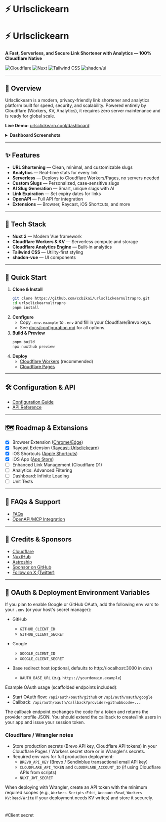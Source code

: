 # ⚡ Urlsclickearn

# ⚡ Urlsclickearn

**A Fast, Serverless, and Secure Link Shortener with Analytics — 100% Cloudflare Native**

![Cloudflare](https://img.shields.io/badge/Cloudflare-F69652?style=flat&logo=cloudflare&logoColor=white)
![Nuxt](https://img.shields.io/badge/Nuxt-00DC82?style=flat&logo=nuxtdotjs&logoColor=white)
![Tailwind CSS](https://img.shields.io/badge/Tailwind%20CSS-06B6D4?style=flat&logo=tailwindcss&logoColor=white)
![shadcn/ui](https://img.shields.io/badge/shadcn/ui-000000?style=flat&logo=shadcnui&logoColor=white)

---

## 🚀 Overview

Urlsclickearn is a modern, privacy-friendly link shortener and analytics platform built for speed, security, and scalability. Powered entirely by Cloudflare (Workers, KV, Analytics), it requires zero server maintenance and is ready for global scale.

**Live Demo:** [urlsclickearn.cool/dashboard](https://urlsclickearn.xyz/dashboard)



<details>
  <summary><b>Dashboard Screenshots</b></summary>
  <img alt="Analytics" src="./docs/images/urlsclickearn.cool_dashboard.png"/>
  <img alt="Links" src="./docs/images/urlsclickearn.cool_dashboard_links.png"/>
  <img alt="Link Analytics" src="./docs/images/urlsclickearn.cool_dashboard_link_slug.png"/>
</details>

---

## ✨ Features

- **URL Shortening** — Clean, minimal, and customizable slugs
- **Analytics** — Real-time stats for every link
- **Serverless** — Deploys to Cloudflare Workers/Pages, no servers needed
- **Custom Slugs** — Personalized, case-sensitive slugs
- **AI Slug Generation** — Smart, unique slugs with AI
- **Link Expiration** — Set expiry dates for links
- **OpenAPI** — Full API for integration
- **Extensions** — Browser, Raycast, iOS Shortcuts, and more

---

## 🧱 Tech Stack

- **Nuxt 3** — Modern Vue framework
- **Cloudflare Workers & KV** — Serverless compute and storage
- **Cloudflare Analytics Engine** — Built-in analytics
- **Tailwind CSS** — Utility-first styling
- **shadcn-vue** — UI components

---

## 🚀 Quick Start

1. **Clone & Install**
   ```sh
   git clone https://github.com/ccbikai/urlsclickearnultrapro.git
   cd urlsclickearnultrapro
   pnpm install
   ```
2. **Configure**
   - Copy `.env.example` to `.env` and fill in your Cloudflare/Brevo keys.
   - See [docs/configuration.md](./docs/configuration.md) for all options.
3. **Build & Preview**
   ```sh
   pnpm build
   npx nuxthub preview
   ```
4. **Deploy**
   - [Cloudflare Workers](./docs/deployment/workers.md) (recommended)
   - [Cloudflare Pages](./docs/deployment/pages.md)

---

## 🛠️ Configuration & API

- [Configuration Guide](./docs/configuration.md)
- [API Reference](./docs/api.md)

---

## 🗺️ Roadmap & Extensions

- [x] Browser Extension ([Chrome/Edge](https://github.com/zhuzhuyule/urlsclickearn-extension))
- [x] Raycast Extension ([Raycast-Urlsclickearn](https://github.com/foru17/raycast-urlsclickearn))
- [x] iOS Shortcuts ([Apple Shortcuts](https://s.search1api.com/urlsclickearn001))
- [x] iOS App ([App Store](https://apps.apple.com/app/id6745417598))
- [ ] Enhanced Link Management (Cloudflare D1)
- [ ] Analytics: Advanced Filtering
- [ ] Dashboard: Infinite Loading
- [ ] Unit Tests

---

## 🙋 FAQs & Support

- [FAQs](./docs/faqs.md)
- [OpenAPI/MCP Integration](#)

---

## 💖 Credits & Sponsors

- [Cloudflare](https://www.cloudflare.com/)
- [NuxtHub](https://hub.nuxt.com/)
- [Astroship](https://astroship.web3templates.com/)
- [Sponsor on GitHub](https://github.com/sponsors/ccbikai)
- [Follow on X (Twitter)](https://404.li/kai)

---

## 🔐 OAuth & Deployment Environment Variables

If you plan to enable Google or GitHub OAuth, add the following env vars to your `.env` (or your host's secret manager):

- GitHub
   - `GITHUB_CLIENT_ID`
   - `GITHUB_CLIENT_SECRET`

- Google
   - `GOOGLE_CLIENT_ID`
   - `GOOGLE_CLIENT_SECRET`

- Base redirect host (optional, defaults to http://localhost:3000 in dev)
   - `OAUTH_BASE_URL` (e.g. `https://yourdomain.example`)

Example OAuth usage (scaffolded endpoints included):

- Start OAuth flow: `/api/auth/oauth/github` or `/api/auth/oauth/google`
- Callback: `/api/auth/oauth/callback?provider=github&code=...`

The callback endpoint exchanges the code for a token and returns the provider profile JSON. You should extend the callback to create/link users in your app and issue your session token.

### Cloudflare / Wrangler notes

- Store production secrets (Brevo API key, Cloudflare API tokens) in your Cloudflare Pages / Workers secret store or in Wrangler's secrets.
- Required env vars for full production deployment:
   - `BREVO_API_KEY` (Brevo / Sendinblue transactional email API key)
   - `CLOUDFLARE_API_TOKEN` and `CLOUDFLARE_ACCOUNT_ID` (if using Cloudflare APIs from scripts)
   - `NUXT_JWT_SECRET`

When deploying with Wrangler, create an API token with the minimum required scopes (e.g., `Workers Scripts:Edit`, `Account:Read`, `Workers KV:Read/Write` if your deployment needs KV writes) and store it securely.

#
#Client secret
